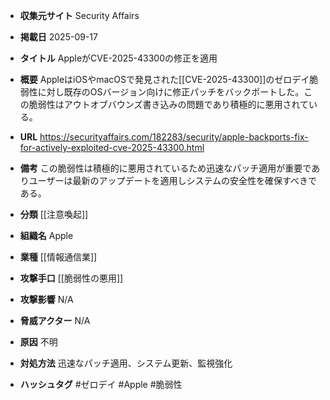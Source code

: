 - **収集元サイト**
Security Affairs

- **掲載日**
2025-09-17

- **タイトル**
AppleがCVE-2025-43300の修正を適用

- **概要**
AppleはiOSやmacOSで発見された[[CVE-2025-43300]]のゼロデイ脆弱性に対し既存のOSバージョン向けに修正パッチをバックポートした。この脆弱性はアウトオブバウンズ書き込みの問題であり積極的に悪用されている。

- **URL**
https://securityaffairs.com/182283/security/apple-backports-fix-for-actively-exploited-cve-2025-43300.html

- **備考**
この脆弱性は積極的に悪用されているため迅速なパッチ適用が重要でありユーザーは最新のアップデートを適用しシステムの安全性を確保すべきである。

- **分類**
[[注意喚起]]

- **組織名**
Apple

- **業種**
[[情報通信業]]

- **攻撃手口**
[[脆弱性の悪用]]

- **攻撃影響**
N/A

- **脅威アクター**
N/A

- **原因**
不明

- **対処方法**
迅速なパッチ適用、システム更新、監視強化

- **ハッシュタグ**
#ゼロデイ #Apple #脆弱性
